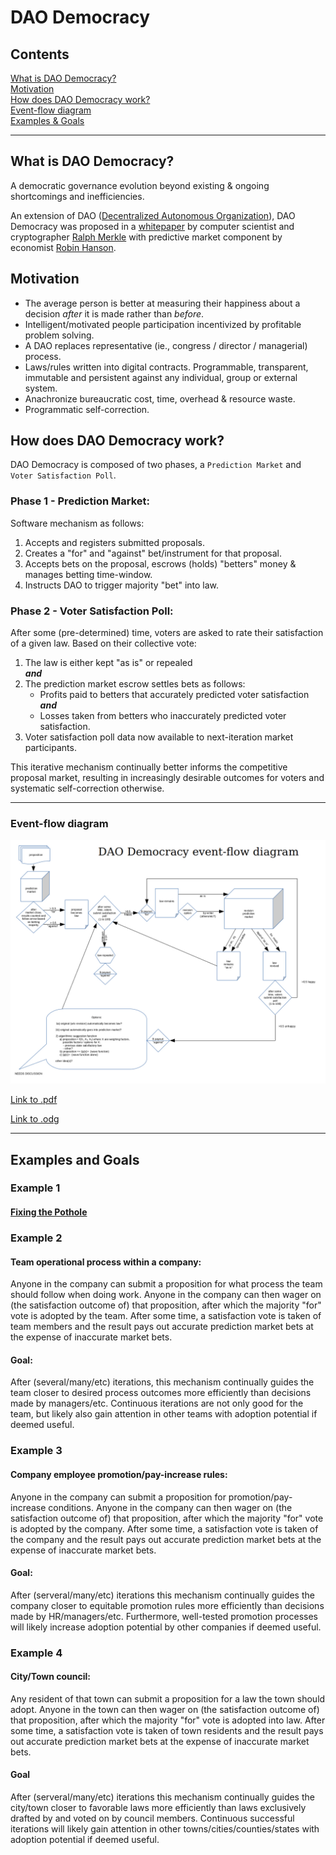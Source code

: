 # DAO Democracy
## Contents

[What is DAO Democracy?](#what-is-dao-democracy)  
[Motivation](#motivation)  
[How does DAO Democracy work?](#how-does-dao-democracy-work)  
[Event-flow diagram](#event-flow-diagram)  
[Examples & Goals](#examples-and-goals)  

---

## What is DAO Democracy?
A democratic governance evolution beyond existing & ongoing shortcomings and inefficiencies.

An extension of DAO ([Decentralized Autonomous Organization](https://en.wikipedia.org/wiki/Decentralized_autonomous_organization)), DAO Democracy was proposed in a [whitepaper](https://merkle.com/papers/DAOdemocracyDraft.pdf) by computer scientist and cryptographer [Ralph Merkle](https://en.wikipedia.org/wiki/Ralph_Merkle) with predictive market component by economist [Robin Hanson](https://mason.gmu.edu/~rhanson/futarchy.html).

## Motivation
- The average person is better at measuring their happiness about a decision *after* it is made rather than *before*.
- Intelligent/motivated people participation incentivized by profitable problem solving.
- A DAO replaces representative (ie., congress / director / managerial) process.
- Laws/rules written into digital contracts.  Programmable, transparent, immutable and persistent against any individual, group or external system.
- Anachronize bureaucratic cost, time, overhead & resource waste.
- Programmatic self-correction.

## How does DAO Democracy work?
DAO Democracy is composed of two phases, a ```Prediction Market``` and  ```Voter Satisfaction Poll```.

### Phase 1 - Prediction Market:
Software mechanism as follows:  
1. Accepts and registers submitted proposals.  
2. Creates a "for" and "against" bet/instrument for that proposal.  
3. Accepts bets on the proposal, escrows (holds) "betters" money & manages betting time-window.
4. Instructs DAO to trigger majority "bet" into law.

### Phase 2 - Voter Satisfaction Poll:
After some (pre-determined) time, voters are asked to rate their satisfaction of a given law.  Based on their collective vote:  
1. The law is either kept "as is" or repealed  
    ***and***  
2. The prediction market escrow settles bets as follows:  
    - Profits paid to betters that accurately predicted voter satisfaction  
    ***and***  
    - Losses taken from betters who inaccurately predicted voter satisfaction.  
3. Voter satisfaction poll data now available to next-iteration market participants.

This iterative mechanism continually better informs the competitive proposal market, resulting in increasingly desirable outcomes for voters and systematic self-correction otherwise.

---
### Event-flow diagram
![event-flow](/docs/DAOflowRevision.jpg)

[Link to .pdf](/docs/DAOflow-wRevision.pdf)  

[Link to .odg](/docs/DAOdemo.odg)  

---
## Examples and Goals

### Example 1
#### [Fixing the Pothole](/docs/Pothole.md) ####

### Example 2
#### Team operational process within a company:
Anyone in the company can submit a proposition for what process the team should follow when doing work.  Anyone in the company can then wager on (the satisfaction outcome of) that proposition, after which the majority "for" vote is adopted by the team.  After some time, a satisfaction vote is taken of team members and the result pays out accurate prediction market bets at the expense of inaccurate market bets.
#### Goal:
After (several/many/etc) iterations, this mechanism continually guides the team closer to desired process outcomes more efficiently than decisions made by managers/etc.  Continuous  iterations are not only good for the team, but likely also gain attention in other teams with adoption potential if deemed useful.

### Example 3
#### Company employee promotion/pay-increase rules:
Anyone in the company can submit a proposition for promotion/pay-increase conditions.  Anyone in the company can then wager on (the satisfaction outcome of) that proposition, after which the majority "for" vote is adopted by the company.  After some time, a satisfaction vote is taken of the company and the result pays out accurate prediction market bets at the expense of inaccurate market bets.
#### Goal:
After (serveral/many/etc) iterations this mechanism continually guides the company closer to equitable promotion rules more efficiently than decisions made by HR/managers/etc.  Furthermore, well-tested promotion processes will likely increase adoption potential by other companies if deemed useful.

### Example 4
#### City/Town council:
Any resident of that town can submit a proposition for a law the town should adopt.  Anyone in the town can then wager on (the satisfaction outcome of) that proposition, after which the majority "for" vote is adopted into law.  After some time, a satisfaction vote is taken of town residents and the result pays out accurate prediction market bets at the expense of inaccurate market bets.
#### Goal
After (serveral/many/etc) iterations this mechanism continually guides the city/town closer to favorable laws more efficiently than laws exclusively drafted by and voted on by council members.  Continuous successful iterations will likely gain attention in other towns/cities/counties/states with adoption potential if deemed useful.
